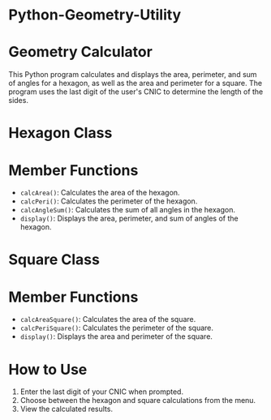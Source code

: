 # Python-Geometry-Utility
# Geometry Calculator
This Python program calculates and displays the area, perimeter, and sum of angles for a hexagon, as well as the area and perimeter for a square. The program uses the last digit of the user's CNIC to determine the length of the sides.

# Hexagon Class
# Member Functions

- `calcArea()`: Calculates the area of the hexagon.
- `calcPeri()`: Calculates the perimeter of the hexagon.
- `calcAngleSum()`: Calculates the sum of all angles in the hexagon.
- `display()`: Displays the area, perimeter, and sum of angles of the hexagon.

# Square Class
# Member Functions

- `calcAreaSquare()`: Calculates the area of the square.
- `calcPeriSquare()`: Calculates the perimeter of the square.
- `display()`: Displays the area and perimeter of the square.

# How to Use

1. Enter the last digit of your CNIC when prompted.
2. Choose between the hexagon and square calculations from the menu.
3. View the calculated results.

